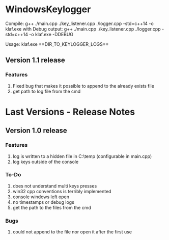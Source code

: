 # WindowsKeylogger

Compile:
  g++ ./main.cpp ./key_listener.cpp ./logger.cpp -std=c++14 -o klaf.exe
with Debug output:
  g++ ./main.cpp ./key_listener.cpp ./logger.cpp -std=c++14 -o klaf.exe -DDEBUG
  
Usage: klaf.exe ==DIR_TO_KEYLOGGER_LOGS==

## Version 1.1 release
### Features
1. Fixed bug that makes it possible to append to the already exists file
2. get path to log file from the cmd


# Last Versions - Release Notes
## Version 1.0 release
### Features
1. log is written to a hidden file in C:\temp (configurable in main.cpp)
2. log keys outside of the console
### To-Do
1. does not understand multi keys presses
2. win32 cpp conventions is terribly implemented
3. console windows left open
4. no timestamps or debug logs
5. get the path to the files from the cmd

### Bugs
1. could not append to the file nor open it after the first use



